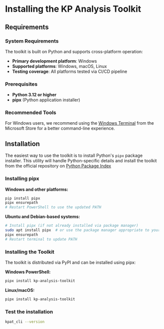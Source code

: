# Installing the KP Analysis Toolkit

## Requirements

### System Requirements
The toolkit is built on Python and supports cross-platform operation:
- **Primary development platform**: Windows
- **Supported platforms**: Windows, macOS, Linux
- **Testing coverage**: All platforms tested via CI/CD pipeline

### Prerequisites
- **Python 3.12 or higher**
- **pipx** (Python application installer)

### Recommended Tools
For Windows users, we recommend using the [Windows Terminal](https://apps.microsoft.com/store/detail/windows-terminal/9N0DX20HK701) from the Microsoft Store for a better command-line experience.

## Installation
The easiest way to use the toolkit is to install Python's `pipx` package installer.  This utility will handle Python-specific details and install the toolkit from the official repository on [Python Package Index](https://pypi.org/project/kp-analysis-toolkit/)

### Installing pipx

**Windows and other platforms:**

```powershell
pip install pipx
pipx ensurepath
# Restart PowerShell to use the updated PATH
```

**Ubuntu and Debian-based systems:**

```bash
# Install pipx (if not already installed via package manager)
sudo apt install pipx  # or use the package manager appropriate to your OS (e.g. brew on MacOS)
pipx ensurepath
# Restart terminal to update PATH
```

### Installing the Toolkit

The toolkit is distributed via PyPI and can be installed using pipx:

**Windows PowerShell:**

```powershell
pipx install kp-analysis-toolkit
```

**Linux/macOS:**

```bash
pipx install kp-analysis-toolkit
```

### Test the installation
```bash
kpat_cli --version
